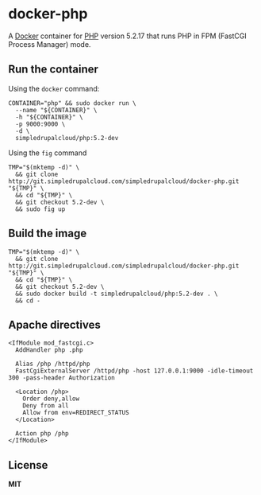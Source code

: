 # docker-php

A [Docker](https://docker.com/) container for [PHP](http://php.net/) version 5.2.17 that runs PHP in FPM (FastCGI Process Manager) mode.

## Run the container

Using the `docker` command:

    CONTAINER="php" && sudo docker run \
      --name "${CONTAINER}" \
      -h "${CONTAINER}" \
      -p 9000:9000 \
      -d \
      simpledrupalcloud/php:5.2-dev
      
Using the `fig` command

    TMP="$(mktemp -d)" \
      && git clone http://git.simpledrupalcloud.com/simpledrupalcloud/docker-php.git "${TMP}" \
      && cd "${TMP}" \
      && git checkout 5.2-dev \
      && sudo fig up

## Build the image

    TMP="$(mktemp -d)" \
      && git clone http://git.simpledrupalcloud.com/simpledrupalcloud/docker-php.git "${TMP}" \
      && cd "${TMP}" \
      && git checkout 5.2-dev \
      && sudo docker build -t simpledrupalcloud/php:5.2-dev . \
      && cd -

## Apache directives

    <IfModule mod_fastcgi.c>
      AddHandler php .php

      Alias /php /httpd/php
      FastCgiExternalServer /httpd/php -host 127.0.0.1:9000 -idle-timeout 300 -pass-header Authorization

      <Location /php>
        Order deny,allow
        Deny from all
        Allow from env=REDIRECT_STATUS
      </Location>

      Action php /php
    </IfModule>

## License

**MIT**
